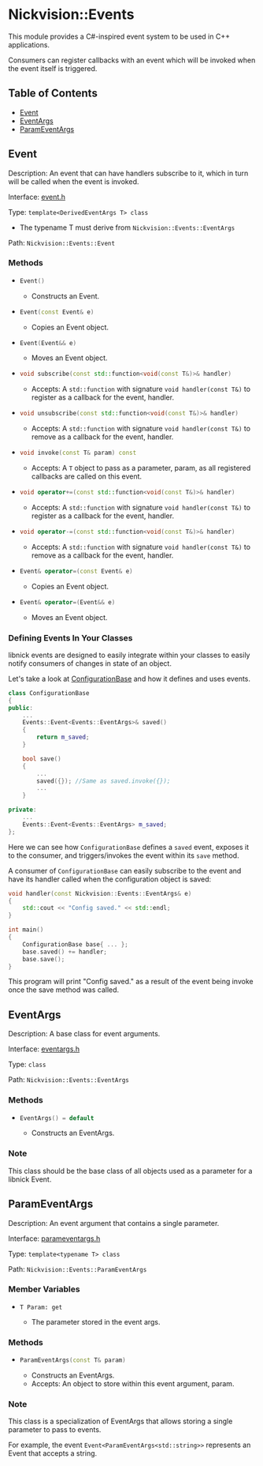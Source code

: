 # Nickvision::Events

This module provides a C#-inspired event system to be used in C++ applications. 

Consumers can register callbacks with an event which will be invoked when the event itself is triggered.

## Table of Contents
- [Event](#event)
- [EventArgs](#eventargs)
- [ParamEventArgs](#parameventargs)

## Event
Description: An event that can have handlers subscribe to it, which in turn will be called when the event is invoked.

Interface: [event.h](/include/events/event.h)

Type: `template<DerivedEventArgs T> class`
- The typename T must derive from `Nickvision::Events::EventArgs`

Path: `Nickvision::Events::Event`

### Methods
- ```cpp
  Event()
  ```
    - Constructs an Event.
- ```cpp
  Event(const Event& e)
  ```
    - Copies an Event object.
- ```cpp
  Event(Event&& e)
  ```
    - Moves an Event object.
- ```cpp
  void subscribe(const std::function<void(const T&)>& handler)
  ```
    - Accepts: A `std::function` with signature `void handler(const T&)` to register as a callback for the event, handler.
- ```cpp
  void unsubscribe(const std::function<void(const T&)>& handler)
  ```
    - Accepts: A `std::function` with signature `void handler(const T&)` to remove as a callback for the event, handler.
- ```cpp
  void invoke(const T& param) const
  ```
    - Accepts: A `T` object to pass as a parameter, param, as all registered callbacks are called on this event.
- ```cpp
  void operator+=(const std::function<void(const T&)>& handler)
  ```
    - Accepts: A `std::function` with signature `void handler(const T&)` to register as a callback for the event, handler. 
- ```cpp
  void operator-=(const std::function<void(const T&)>& handler)
  ```
    - Accepts: A `std::function` with signature `void handler(const T&)` to remove as a callback for the event, handler.
- ```cpp
  Event& operator=(const Event& e)
  ```
    - Copies an Event object.
- ```cpp
  Event& operator=(Event&& e)
  ```
    - Moves an Event object.

### Defining Events In Your Classes
libnick events are designed to easily integrate within your classes to easily notify consumers of changes in state of an object.

Let's take a look at [ConfigurationBase](/include/configurationbase.h) and how it defines and uses events.

```cpp
class ConfigurationBase
{
public:
    ...
    Events::Event<Events::EventArgs>& saved()
    {
        return m_saved;
    }

    bool save()
    {
        ...
        saved({}); //Same as saved.invoke({});
        ...
    }

private:
    ...
    Events::Event<Events::EventArgs> m_saved;
};
```

Here we can see how `ConfigurationBase` defines a `saved` event, exposes it to the consumer, and triggers/invokes the event within its `save` method.

A consumer of `ConfigurationBase` can easily subscribe to the event and have its handler called when the configuration object is saved:
```cpp
void handler(const Nickvision::Events::EventArgs& e)
{
    std::cout << "Config saved." << std::endl;
}

int main()
{
    ConfigurationBase base{ ... };
    base.saved() += handler;
    base.save();
}
```

This program will print "Config saved." as a result of the event being invoke once the save method was called.

## EventArgs
Description: A base class for event arguments.

Interface: [eventargs.h](/include/events/eventargs.h)

Type: `class`

Path: `Nickvision::Events::EventArgs`

### Methods
- ```cpp
  EventArgs() = default
  ```
    - Constructs an EventArgs.

### Note
This class should be the base class of all objects used as a parameter for a libnick Event. 

## ParamEventArgs
Description: An event argument that contains a single parameter.

Interface: [parameventargs.h](/include/events/parameventargs.h)

Type: `template<typename T> class`

Path: `Nickvision::Events::ParamEventArgs`

### Member Variables
- ```
  T Param: get
  ```
    - The parameter stored in the event args.

### Methods
- ```cpp
  ParamEventArgs(const T& param)
  ```
    - Constructs an EventArgs.
    - Accepts: An object to store within this event argument, param.

### Note
This class is a specialization of EventArgs that allows storing a single parameter to pass to events. 

For example, the event `Event<ParamEventArgs<std::string>>` represents an Event that accepts a string.